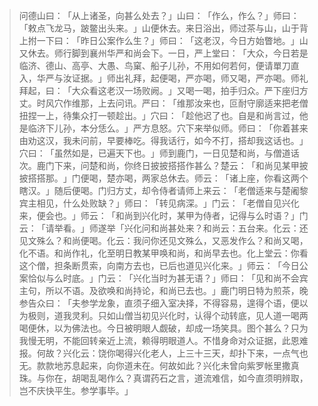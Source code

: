 > 问德山曰：​「从上诸圣，向甚么处去？​」山曰：​「作么，作么？​」师曰：​「敕点飞龙马，跛鳖出头来。​」山便休去。来日浴出，师过茶与山，山于背上拊一下曰：​「昨日公案作么生？​」师曰：​「这老汉，今日方始瞥地。​」山又休去。师行脚到襄州华严和尚会下。一日，严上堂曰：​「大众，今日若是临济、德山、高亭、大愚、鸟窠、船子儿孙，不用如何若何，便请單刀直入，华严与汝证据。​」师出礼拜，起便喝，严亦喝，师又喝，严亦喝。师礼拜起，曰：​「大众看这老汉一场败阙。​」又喝一喝，拍手归众。严下座归方丈。时风穴作维那，上去问讯。严曰：​「维那汝来也，叵耐守廓适来把老僧扭捏一上，待集众打一顿趁出。​」穴曰：​「趁他迟了也。自是和尚言过，他是临济下儿孙，本分恁么。​」严方息怒。穴下来举似师。师曰：​「你着甚来由劝这汉，我未问前，早要棒吃。得我话行，如今不打，搭却我这话也。​」穴曰：​「虽然如是，已遍天下也。​」师到鹿门，一日见楚和尚，与僧道话次。鹿门下来，问楚和尚，你终日披披搭搭作甚么？楚云：​「和尚见某甲披披搭搭那。​」门便喝，楚亦喝，两家总休去。师云：​「诸上座，你看这两个瞎汉。​」随后便喝。门归方丈，却令侍者请师上来云：​「老僧适来与楚阇黎宾主相见，什么处败缺？​」师曰：​「转见病深。​」门云：​「老僧自见兴化来，便会也。​」师云：​「和尚到兴化时，某甲为侍者，记得与么时语？​」门云：​「请举看。​」师遂举「兴化问和尚甚处来？和尚云：五台来。化云：还见文殊么？和尚便喝。化云：我问你还见文殊么，又恶发作么？和尚又喝，化不语。和尚作礼，化至明日教某甲唤和尚，和尚早去也。化上堂云：你看这个僧，担条断贯索，向南方去也，已后也道见兴化来。​」师云：​「今日公案恰似与么时底。​」门云：​「兴化当时为甚无语？​」师曰：​「见和尚不会宾主句，所以不语。及欲唤和尚持论，和尚已去也。​」鹿门明日特为煎茶，晚参告众曰：​「夫参学龙象，直须子细入室决择，不得容易，遑得个语，便以为极则，道我灵利。只如山僧当初见兴化时，认得个动转底，见人道一喝两喝便休，以为佛法也。今日被明眼人觑破，却成一场笑具。图个甚么？只为我慢无明，不能回转亲近上流，赖得明眼道人。不惜身命对众证据，此恩难报。何故？兴化云：饶你喝得兴化老人，上三十三天，却扑下来，一点气也无。款款地苏息起来，向你道未在。何故如此？兴化未曾向紫罗帐里撒真珠。与你在，胡喝乱喝作么？真谓药石之言，道流难信，如今直须明辨取，岂不庆快平生。参学事毕。​」


